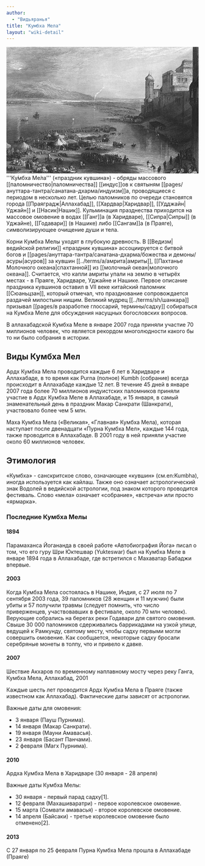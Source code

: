 ```yaml
---
author:
  - "Видьяранья"
title: "Кумбха Мела"
layout: "wiki-detail"
---
```


![кумбха мела в Харидваре 1850](/public/images/kumbha-mela.png) '''Ку́мбха Ме́ла''' («праздник кувшина») - обряды массового [[паломничество|паломничества]] [[индус]]ов к святыням [[pages/ануттара-тантра/санатана-дхарма/индуизм]]а, проводящиеся с периодом в несколько лет. Целью паломников по очереди становятся города [[Праяградж|Аллахабад]], [[Хардвар|Харидвар]], [[Удджайн|Уджайн]] и [[Насик|Нашик]]. Кульминация празднества приходится на массовое омовение в водах [[Ганг]]а (в Харидваре), [[Сипра|Сипры]] (в Уджайне), [[Годавари]] (в Нашике) либо [[Сангам]]а (в Праяге), символизирующее очищение души и тела.

Корни Кумбха Мелы уходят в глубокую древность. В [[Ведизм|ведийской религии]] «праздник кувшина» ассоциируется с битвой богов и [[pages/ануттара-тантра/санатана-дхарма/божества и демоны/асуры|асуров]] за кувшин [[../terms/a/амрита|амриты]], [[Пахтанье Молочного океана|спахтанной]] из [[молочный океан|молочного океана]]. Считается, что капли амриты упали на землю в четырёх местах - в Праяге, Харидваре, Уджайне и Нашике. Первое описание праздника кувшинов оставил в VII веке китайский паломник [[Сюаньцзан]], который отмечал, что празднование сопровождается раздачей милостыни нищим. Великий мудрец [[../terms/sh/шанкара]] призывал [[pages/в разработке глоссарий, термины/садху]] собираться на Кумбха Меле для обсуждения насущных богословских вопросов.

В аллахабадской Кумбха Меле в январе 2007 года приняли участие 70 миллионов человек, что является рекордом многолюдности какого бы то ни было собрания в истории.

## Виды Кумбха Мел

Ардх Кумбха Мела проводится каждые 6 лет в Харидваре и Аллахабаде, в то время как Purna (полное) Kumbh (собрание) всегда происходит в Аллахабаде каждые 12 лет. В течение 45 дней в январе 2007 года более 70 миллионов индуистских паломников приняли участие в Ардх Кумбха Меле в Аллахабаде, и 15 января, в самый знаменательный день в праздник Макар Санкрати (Шанкрати), участвовало более чем 5 млн.

Маха Кумбха Мела («Великая», «Главная» Кумбха Мела), которая наступает после двенадцати «Пурна Кумбха Мел», каждые 144 года, также проводится в Аллахабаде. В 2001 году в ней приняли участие около 60 миллионов человек.

## Этимология

«Кумбха» - санскритское слово, означающее «кувшин» (см.en:Kumbha), иногда используется как кайлаш. Также оно означает астрологический знак Водолей в ведийской астрологии, под знаком которого проводится фестиваль. Слово «мела» означает «собрание», «встреча» или просто «ярмарка».

### Последние Кумбха Мелы
#### 1894

Парамаханса Йогананда в своей работе «Автобиография Йога» писал о том, что его гуру Шри Юктешвар (Yukteswar) был на Кумбха Меле в январе 1894 года в Аллахабаде, где встретился с Махаватар Бабаджи впервые.

#### 2003

Когда Кумбха Мела состоялась в Нашике, Индия, с 27 июля по 7 сентября 2003 года, 39 паломников (28 женщин и 11 мужчин) были убиты и 57 получили травмы (следует помнить, что число приверженцев, участвовавших в фестивале, около 70 млн человек). Верующие собрались на берегах реки Годавари для святого омовения. Свыше 30 000 паломников сдерживались баррикадами на узкой улице, ведущей к Рамкунду, святому месту, чтобы садху первыми могли совершить омовение. Как сообщается, некоторые садху бросали серебряные монеты в толпу, что и привело к давке.

#### 2007
Шествие Акхаров по временному наплавному мосту через реку Ганга, Кумбха Мела, Аллахабад, 2001

Каждые шесть лет проводится Ардх Кумбха Мела в Праяге (также известном как Аллахабад). Фактические даты зависят от астрологии.

Важные даты для омовения:
- 3 января (Пауш Пурнима).
- 14 января (Макар Санкрати).
- 19 января (Мауни Амавасья).
- 23 января (Басант Панчами).
- 2 февраля (Магх Пурнима).

#### 2010

Ардха Кумбха Мела в Харидваре (30 января - 28 апреля)

Важные даты Кумбха Мелы:

- 30 января - первый парад садху[1].
- 12 февраля (Махашиваратри) - первое королевское омовение.
- 15 марта (Сомвати амавасья) - второе королевское омовение.
- 14 апреля (Байсаки) - третье королевское омовение было отменено[2].

#### 2013
C 27 января по 25 февраля Пурна Кумбха Мела прошла в Аллахабаде (Праяге)
